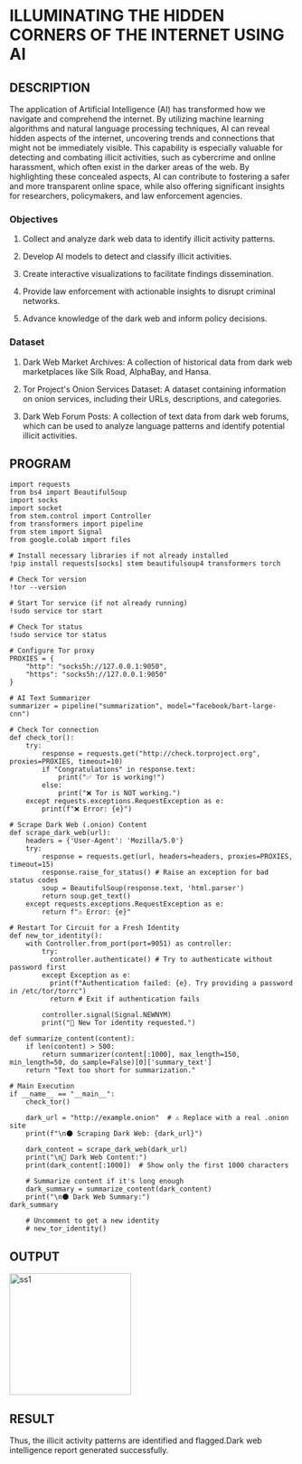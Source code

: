 # ILLUMINATING THE HIDDEN CORNERS OF THE INTERNET USING AI
## DESCRIPTION
The application of Artificial Intelligence (AI) has transformed how we navigate and comprehend the internet. By utilizing machine learning algorithms and natural language processing techniques, AI can reveal hidden aspects of the internet, uncovering trends and connections that might not be immediately visible. This capability is especially valuable for detecting and combating illicit activities, such as cybercrime and online harassment, which often exist in the darker areas of the web. By highlighting these concealed aspects, AI can contribute to fostering a safer and more transparent online space, while also offering significant insights for researchers, policymakers, and law enforcement agencies.

### Objectives
1. Collect and analyze dark web data to identify illicit activity patterns.

2. Develop AI models to detect and classify illicit activities.

3. Create interactive visualizations to facilitate findings dissemination.

4. Provide law enforcement with actionable insights to disrupt criminal networks.

5. Advance knowledge of the dark web and inform policy decisions.

### Dataset
1. Dark Web Market Archives: A collection of historical data from dark web marketplaces like Silk Road, AlphaBay, and Hansa.

2. Tor Project's Onion Services Dataset: A dataset containing information on onion services, including their URLs, descriptions, and categories.

3. Dark Web Forum Posts: A collection of text data from dark web forums, which can be used to analyze language patterns and identify potential illicit activities.

## PROGRAM

```
import requests
from bs4 import BeautifulSoup
import socks
import socket
from stem.control import Controller
from transformers import pipeline
from stem import Signal
from google.colab import files

# Install necessary libraries if not already installed
!pip install requests[socks] stem beautifulsoup4 transformers torch

# Check Tor version
!tor --version

# Start Tor service (if not already running)
!sudo service tor start

# Check Tor status
!sudo service tor status

# Configure Tor proxy
PROXIES = {
    "http": "socks5h://127.0.0.1:9050",
    "https": "socks5h://127.0.0.1:9050"
}

# AI Text Summarizer
summarizer = pipeline("summarization", model="facebook/bart-large-cnn")

# Check Tor connection
def check_tor():
    try:
        response = requests.get("http://check.torproject.org", proxies=PROXIES, timeout=10)
        if "Congratulations" in response.text:
            print("✅ Tor is working!")
        else:
            print("❌ Tor is NOT working.")
    except requests.exceptions.RequestException as e:
        print(f"❌ Error: {e}")

# Scrape Dark Web (.onion) Content
def scrape_dark_web(url):
    headers = {'User-Agent': 'Mozilla/5.0'}
    try:
        response = requests.get(url, headers=headers, proxies=PROXIES, timeout=15)
        response.raise_for_status() # Raise an exception for bad status codes
        soup = BeautifulSoup(response.text, 'html.parser')
        return soup.get_text()
    except requests.exceptions.RequestException as e:
        return f"⚠️ Error: {e}"

# Restart Tor Circuit for a Fresh Identity
def new_tor_identity():
    with Controller.from_port(port=9051) as controller:
        try:
          controller.authenticate() # Try to authenticate without password first
        except Exception as e:
          print(f"Authentication failed: {e}. Try providing a password in /etc/tor/torrc")
          return # Exit if authentication fails

        controller.signal(Signal.NEWNYM)
        print("🔄 New Tor identity requested.")

def summarize_content(content):
    if len(content) > 500:
        return summarizer(content[:1000], max_length=150, min_length=50, do_sample=False)[0]['summary_text']
    return "Text too short for summarization."

# Main Execution
if __name__ == "__main__":
    check_tor()

    dark_url = "http://example.onion"  # ⚠️ Replace with a real .onion site
    print(f"\n🌑 Scraping Dark Web: {dark_url}")
    
    dark_content = scrape_dark_web(dark_url)
    print("\n📄 Dark Web Content:")
    print(dark_content[:1000])  # Show only the first 1000 characters
    
    # Summarize content if it's long enough
    dark_summary = summarize_content(dark_content)
    print("\n🌑 Dark Web Summary:")
dark_summary
    
    # Uncomment to get a new identity
    # new_tor_identity()
```
## OUTPUT
<img width="215" alt="ss1" src="https://github.com/user-attachments/assets/cd72795c-50d1-4428-8e2a-acd240a107cf" />



## RESULT


Thus, the illicit activity patterns are identified and flagged.Dark web intelligence report generated successfully.


